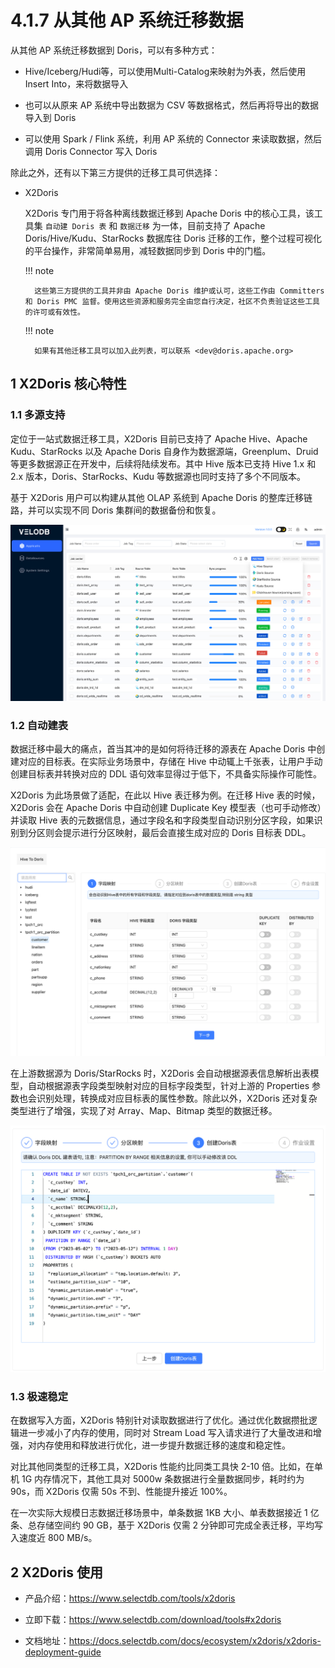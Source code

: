 # 4.1.7 从其他 AP 系统迁移数据

从其他 AP 系统迁移数据到 Doris，可以有多种方式：

* Hive/Iceberg/Hudi等，可以使用Multi-Catalog来映射为外表，然后使用Insert Into，来将数据导入

* 也可以从原来 AP 系统中导出数据为 CSV 等数据格式，然后再将导出的数据导入到 Doris

* 可以使用 Spark / Flink 系统，利用 AP 系统的 Connector 来读取数据，然后调用 Doris Connector 写入 Doris

除此之外，还有以下第三方提供的迁移工具可供选择：

* X2Doris

    X2Doris 专门用于将各种离线数据迁移到 Apache Doris 中的核心工具，该工具集 `自动建 Doris 表` 和 `数据迁移` 为一体，目前支持了 Apache Doris/Hive/Kudu、StarRocks 数据库往 Doris 迁移的工作，整个过程可视化的平台操作，非常简单易用，减轻数据同步到 Doris 中的门槛。

    !!! note

        这些第三方提供的工具并非由 Apache Doris 维护或认可，这些工作由 Committers 和 Doris PMC 监督。使用这些资源和服务完全由您自行决定，社区不负责验证这些工具的许可或有效性。

    !!! note

        如果有其他迁移工具可以加入此列表，可以联系 <dev@doris.apache.org>

## 1 X2Doris 核心特性

### 1.1 多源支持

定位于一站式数据迁移工具，X2Doris 目前已支持了 Apache Hive、Apache Kudu、StarRocks 以及 Apache Doris 自身作为数据源端，Greenplum、Druid 等更多数据源正在开发中，后续将陆续发布。其中 Hive 版本已支持 Hive 1.x 和 2.x 版本，Doris、StarRocks、Kudu 等数据源也同时支持了多个不同版本。

基于 X2Doris 用户可以构建从其他 OLAP 系统到 Apache Doris 的整库迁移链路，并可以实现不同 Doris 集群间的数据备份和恢复。

![](../../../../../assets/images/Doris/x2doris-22675e76bb657219b9ba926061ec38e5.jpg)

### 1.2 自动建表

数据迁移中最大的痛点，首当其冲的是如何将待迁移的源表在 Apache Doris 中创建对应的目标表。在实际业务场景中，存储在 Hive 中动辄上千张表，让用户手动创建目标表并转换对应的 DDL 语句效率显得过于低下，不具备实际操作可能性。

X2Doris 为此场景做了适配，在此以 Hive 表迁移为例。在迁移 Hive 表的时候，X2Doris 会在 Apache Doris 中自动创建 Duplicate Key 模型表（也可手动修改）并读取 Hive 表的元数据信息，通过字段名和字段类型自动识别分区字段，如果识别到分区则会提示进行分区映射，最后会直接生成对应的 Doris 目标表 DDL。

![](../../../../../assets/images/Doris/x2doris-create-table-0effa9d1c7eaa8ec79ff338fe60c4f57.png)

在上游数据源为 Doris/StarRocks 时，X2Doris 会自动根据源表信息解析出表模型，自动根据源表字段类型映射对应的目标字段类型，针对上游的 Properties 参数也会识别处理，转换成对应目标表的属性参数。除此以外，X2Doris 还对复杂类型进行了增强，实现了对 Array、Map、Bitmap 类型的数据迁移。

![](../../../../../assets/images/Doris/x2doris-create-table-2-46d2e1536beadbc3aa23592a2fb7bd1c.png)

### 1.3 极速稳定

在数据写入方面，X2Doris 特别针对读取数据进行了优化。通过优化数据攒批逻辑进一步减小了内存的使用，同时对 Stream Load 写入请求进行了大量改进和增强，对内存使用和释放进行优化，进一步提升数据迁移的速度和稳定性。

对比其他同类型的迁移工具，X2Doris 性能约比同类工具快 2-10 倍。比如，在单机 1G 内存情况下，其他工具对 5000w 条数据进行全量数据同步，耗时约为 90s，而 X2Doris 仅需 50s 不到、性能提升接近 100%。

在一次实际大规模日志数据迁移场景中，单条数据 1KB 大小、单表数据接近 1 亿条、总存储空间约 90 GB，基于 X2Doris 仅需 2 分钟即可完成全表迁移，平均写入速度近 800 MB/s。

## 2 X2Doris 使用

* 产品介绍：<https://www.selectdb.com/tools/x2doris>

* 立即下载：<https://www.selectdb.com/download/tools#x2doris>

* 文档地址：<https://docs.selectdb.com/docs/ecosystem/x2doris/x2doris-deployment-guide>
